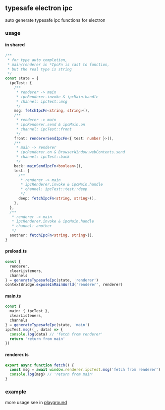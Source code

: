 ## typesafe electron ipc

auto generate typesafe ipc functions for electron

### usage

#### in shared

```typescript
/**
 * for type auto completion,
 * main/renderer in *IpcFn is cast to function,
 * but the real type is string
 */
const state = {
  ipcTest: {
    /**
     * renderer -> main
     * ipcRenderer.invoke & ipcMain.handle
     * channel: ipcTest::msg
     */
    msg: fetchIpcFn<string, string>(),
    /**
     * renderer -> main
     * ipcRenderer.send & ipcMain.on
     * channel: ipcTest::front
     */
    front: rendererSendIpcFn<{ test: number }>(),
    /**
     * main -> renderer
     * ipcRenderer.on & BrowserWindow.webContents.send
     * channel: ipcTest::back
     */
    back: mainSendIpcFn<boolean>(),
    test: {
      /**
       * renderer -> main
       * ipcRenderer.invoke & ipcMain.handle
       * channel: ipcTest::test::deep
       */
      deep: fetchIpcFn<string, string>(),
    },
  },
  /**
   * renderer -> main
   * ipcRenderer.invoke & ipcMain.handle
   * channel: another
   */
  another: fetchIpcFn<string, string>(),
}
```

#### preload.ts

```typescript
const {
  renderer,
  clearListeners,
  channels
} = generateTypesafeIpc(state, 'renderer')
contextBridge.exposeInMainWorld('renderer', renderer)
```

#### main.ts

```typescript
const {
  main: { ipcTest },
  clearListeners,
  channels
} = generateTypesafeIpc(state, 'main')
ipcTest.msg((_, data) => {
  console.log(data) // 'fetch from renderer'
  return 'return from main'
})
```

#### renderer.ts

```typescript
export async function fetch() {
  const msg = await window.renderer.ipcTest.msg('fetch from renderer')
  console.log(msg) // 'return from main'
}
```

### example

more usage see in [playground](./playground)